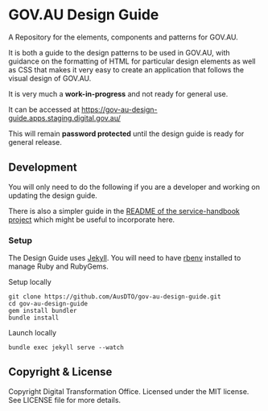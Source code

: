 # GOV.AU Design Guide

A Repository for the elements, components and patterns for GOV.AU.

It is both a guide to the design patterns to be used in GOV.AU, with guidance on the formatting of HTML for particular design elements as well as CSS that makes it very easy to create an application that follows the visual design of GOV.AU.

It is very much a **work-in-progress** and not ready for general use.

It can be accessed at https://gov-au-design-guide.apps.staging.digital.gov.au/

This will remain **password protected** until the design guide is ready for general release.

## Development

You will only need to do the following if you are a developer and working on updating the design guide.

There is also a simpler guide in the [README of the service-handbook project](https://github.com/AusDTO/service-handbook/blob/gh-pages/README.md) which might be useful to incorporate here.

### Setup

The Design Guide uses [Jekyll](http://jekyllrb.com/). You will need to have [rbenv](https://github.com/rbenv/rbenv) installed to manage Ruby and RubyGems.

Setup locally

```
git clone https://github.com/AusDTO/gov-au-design-guide.git
cd gov-au-design-guide
gem install bundler
bundle install
```

Launch locally

```
bundle exec jekyll serve --watch
```

## Copyright & License

Copyright Digital Transformation Office. Licensed under the MIT license. See LICENSE file for more details.
